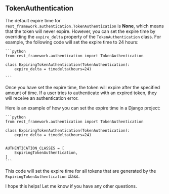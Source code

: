 ## TokenAuthentication
The default expire time for `rest_framework.authentication.TokenAuthentication` is **None**, which means that the token will never expire. However, you can set the expire time by overriding the `expire_delta` property of the `TokenAuthentication` class. For example, the following code will set the expire time to 24 hours:

    ```python
    from rest_framework.authentication import TokenAuthentication

    class ExpiringTokenAuthentication(TokenAuthentication):
        expire_delta = timedelta(hours=24)

    ```

Once you have set the expire time, the token will expire after the specified amount of time. If a user tries to authenticate with an expired token, they will receive an authentication error.

Here is an example of how you can set the expire time in a Django project:

    ```python
    from rest_framework.authentication import TokenAuthentication

    class ExpiringTokenAuthentication(TokenAuthentication):
        expire_delta = timedelta(hours=24)


    AUTHENTICATION_CLASSES = [
        ExpiringTokenAuthentication,
    ]
    ```

This code will set the expire time for all tokens that are generated by the `ExpiringTokenAuthentication` class.

I hope this helps! Let me know if you have any other questions.